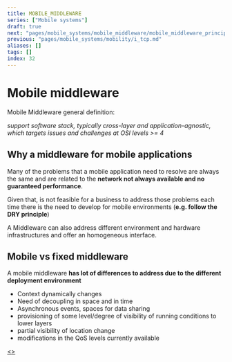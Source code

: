 ```yaml
---
title: MOBILE_MIDDLEWARE
series: ["Mobile systems"]
draft: true
next: "pages/mobile_systems/mobile_middleware/mobile_middleware_principles.md"
previous: "pages/mobile_systems/mobility/i_tcp.md"
aliases: []
tags: []
index: 32
---
```


# Mobile middleware

Mobile Middleware general definition:

*support software stack, typically cross-layer and application-agnostic, which targets issues and challenges at OSI levels >= 4*

## Why a middleware for mobile applications

Many of the problems that a mobile application need to resolve are always the same and are related to the **network not always available and no guaranteed performance**.

Given that, is not feasible for a business to address those problems each time there is the need to develop for mobile environments (**e.g. follow the DRY principle**)

A Middleware can also address different environment and hardware infrastructures and offer an homogeneous interface.

## Mobile vs fixed middleware

A mobile middleware **has lot of differences to address due to the different deployment environment**

- Context dynamically changes
- Need of decoupling in space and in time
- Asynchronous events, spaces for data sharing
- provisioning of some level/degree of visibility of running conditions to lower layers
- partial visibility of location change
- modifications in the QoS levels currently available

[<](pages/mobile_systems/mobility/i_tcp.md)[>](pages/mobile_systems/mobile_middleware/mobile_middleware_principles.md)
